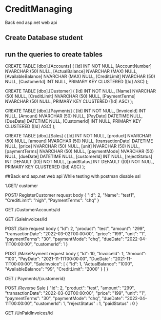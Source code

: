 # CreditManaging
Back end asp.net web api

## Create Database student 
## run the queries to create tables


CREATE TABLE [dbo].[Accounts] (
    [Id]               INT            NOT NULL,
    [AccountNumber]    NVARCHAR (50)  NULL,
    [ActualBalance]    NVARCHAR (MAX) NULL,
    [AvailableBalance] NVARCHAR (MAX) NULL,
    [CreditLimit]      NVARCHAR (50)  NULL,
    [CustomerId]       INT            NULL,
    PRIMARY KEY CLUSTERED ([Id] ASC)
);

CREATE TABLE [dbo].[Customer] (
    [Id]           INT           NOT NULL,
    [Name]         NVARCHAR (50) NULL,
    [CreditLimit]  NVARCHAR (50) NULL,
    [PaymentTerms] NVARCHAR (50) NULL,
    PRIMARY KEY CLUSTERED ([Id] ASC)
);

CREATE TABLE [dbo].[Payments] (
    [Id]         INT           NOT NULL,
    [InvoiceId]  INT           NULL,
    [Amount]     NVARCHAR (50) NULL,
    [PayDate]    DATETIME      NULL,
    [DueDate]    DATETIME      NULL,
    [CustomerId] INT           NULL,
    PRIMARY KEY CLUSTERED ([Id] ASC)
);

CREATE TABLE [dbo].[Sales] (
    [Id]              INT           NOT NULL,
    [product]         NVARCHAR (50) NULL,
    [amount]          NVARCHAR (50) NULL,
    [transactionDate] DATETIME      NULL,
    [price]           NVARCHAR (50) NULL,
    [unit]            NVARCHAR (50) NULL,
    [paymentTerms]    NVARCHAR (50) NULL,
    [paymentMode]     NVARCHAR (50) NULL,
    [dueDate]         DATETIME      NULL,
    [customerId]      INT           NULL,
    [rejectStatus]    INT           DEFAULT ((0)) NOT NULL,
    [paidStatus]      INT           DEFAULT ((0)) NOT NULL,
    PRIMARY KEY CLUSTERED ([Id] ASC)
);


##Back end asp.net web api While testing with postman disable ssl

1.GET/ customer

POST/ RegisterCustomer request body { "Id": 2, "Name": "test1", "CreditLimit": "high", "PaymentTerms": "chq" }

GET /CustomerAccounts/id

GET /SaleInvoices/Id

POST /Sale request body { "Id": 2, "product": "test", "amount": "299", "transactionDate": "2022-03-02T00:00:00", "price": "199", "unit": "1", "paymentTerms": "30", "paymentMode": "chq", "dueDate": "2022-04-11T00:00:00", "customerId": 1 }

POST /MakePayment request body { "Id": 10, "InvoiceId": 1, "Amount": "100", "PayDate": "2021-11-11T00:00:00", "DueDate": "2021-11-11T00:00:00", "SaleInvoice": [ { "Id": 1, "ActualBalance": "1000", "AvailableBalance": "99", "CreditLimit": "2000" } ] }

GET / Payments/{customerid}

POST /Reverse Sale { "Id": 2, "product": "test", "amount": "299", "transactionDate": "2022-03-02T00:00:00", "price": "199", "unit": "1", "paymentTerms": "30", "paymentMode": "chq", "dueDate": "2022-04-11T00:00:00", "customerId": 1, "rejectStatus" : 1, "paidStatus" : 0 }

GET /UnPaidInvoices/id
